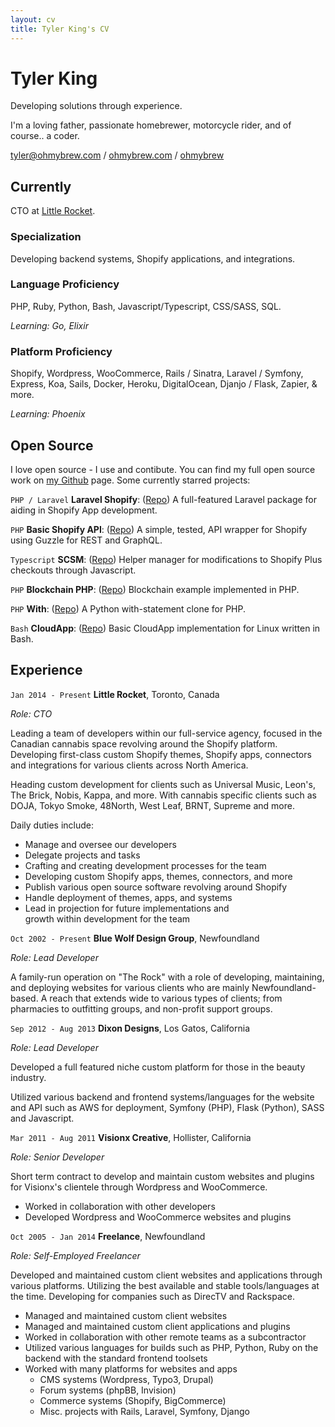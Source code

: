 ```yaml
---
layout: cv
title: Tyler King's CV
---
```

# Tyler King
Developing solutions through experience.

I'm a loving father, passionate homebrewer, motorcycle rider, and of course.. a coder.

<div id="webaddress">
<i class="fas fa-at"></i> <a href="tyler@ohmybrew.com">tyler@ohmybrew.com</a> /
<i class="fas fa-globe-americas"></i> <a href="https://ohmybrew.com" target="_blank">ohmybrew.com</a> /
<i class="fab fa-github-alt"></i> <a href="https://github.com/ohmybrew" target="_blank">ohmybrew</a>
</div>

## Currently

CTO at [Little Rocket](https://littlerocket.io).

### Specialization

Developing backend systems, Shopify applications, and integrations.

### Language Proficiency

PHP, Ruby, Python, Bash, Javascript/Typescript, CSS/SASS, SQL.

*Learning: Go, Elixir*

### Platform Proficiency

Shopify, Wordpress, WooCommerce, Rails / Sinatra, Laravel / Symfony, Express, Koa, Sails, Docker, Heroku, DigitalOcean, Djanjo / Flask, Zapier, & more.

*Learning: Phoenix*

## Open Source

I love open source - I use and contibute. You can find my full open source work on [my Github](https://github.com/ohmybrew) page. Some currently starred projects:

`PHP / Laravel`
**Laravel Shopify**: ([Repo](https://github.com/ohmybrew/laravel-shopify)) A full-featured Laravel package for aiding in Shopify App development.

`PHP`
**Basic Shopify API**: ([Repo](https://github.com/ohmybrew/Basic-Shopify-API)) A simple, tested, API wrapper for Shopify using Guzzle for REST and GraphQL.

`Typescript`
**SCSM**: ([Repo](https://github.com/ohmybrew/SCSM)) Helper manager for modifications to Shopify Plus checkouts through Javascript.

`PHP`
**Blockchain PHP**: ([Repo](https://github.com/ohmybrew/Blockchain-PHP)) Blockchain example implemented in PHP.

`PHP`
**With**: ([Repo](https://github.com/ohmybrew/with)) A Python with-statement clone for PHP.

`Bash`
**CloudApp**: ([Repo](https://github.com/ohmybrew/CloudApp-Bash)) Basic CloudApp implementation for Linux written in Bash.

## Experience

`Jan 2014 - Present`
**Little Rocket**, Toronto, Canada

*Role: CTO*

Leading a team of developers within our full-service agency, focused in the Canadian cannabis space revolving around the Shopify platform. Developing first-class custom Shopify themes, Shopify apps, connectors and integrations for various clients across North America.

Heading custom development for clients such as Universal Music, Leon's, The Brick, Nobis, Kappa, and more. With cannabis specific clients such as DOJA, Tokyo Smoke, 48North, West Leaf, BRNT, Supreme and more.

Daily duties include:

- Manage and oversee our developers
- Delegate projects and tasks
- Crafting and creating development processes for the team
- Developing custom Shopify apps, themes, connectors, and more
- Publish various open source software revolving around Shopify
- Handle deployment of themes, apps, and systems
- Lead in projection for future implementations and<br>growth within development for the team

`Oct 2002 - Present`
**Blue Wolf Design Group**, Newfoundland

*Role: Lead Developer*

A family-run operation on "The Rock" with a role of developing, maintaining, and deploying websites for various clients who are mainly Newfoundland-based. A reach that extends wide to various types of clients; from pharmacies to outfitting groups, and non-profit support groups.

`Sep 2012 - Aug 2013`
**Dixon Designs**, Los Gatos, California

*Role: Lead Developer*

Developed a full featured niche custom platform for those in the beauty industry.

Utilized various backend and frontend systems/languages for the website and API such as AWS for deployment, Symfony (PHP), Flask (Python), SASS and Javascript.

`Mar 2011 - Aug 2011`
**Visionx Creative**, Hollister, California

*Role: Senior Developer*

Short term contract to develop and maintain custom websites and plugins for Visionx's clientele through Wordpress and WooCommerce.

- Worked in collaboration with other developers
- Developed Wordpress and WooCommerce websites and plugins

`Oct 2005 - Jan 2014`
**Freelance**, Newfoundland

*Role: Self-Employed Freelancer*

Developed and maintained custom client websites and applications through various platforms. Utilizing the best available and stable tools/languages at the time. Developing for companies such as DirecTV and Rackspace.

- Managed and maintained custom client websites
- Managed and maintained custom client applications and plugins
- Worked in collaboration with other remote teams as a subcontractor
- Utilized various languages for builds such as PHP, Python, Ruby on the<br>backend with the standard frontend toolsets
- Worked with many platforms for websites and apps
  - CMS systems (Wordpress, Typo3, Drupal)
  - Forum systems (phpBB, Invision)
  - Commerce systems (Shopify, BigCommerce)
  - Misc. projects with Rails, Laravel, Symfony, Django
